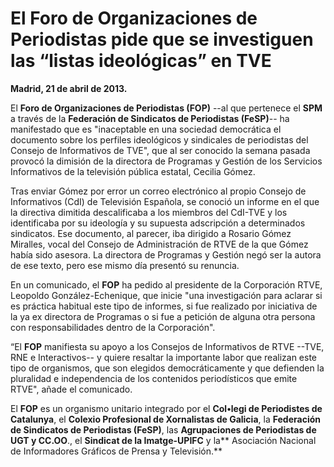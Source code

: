 # El Foro de Organizaciones de Periodistas pide que se investiguen las “listas ideológicas” en TVE

**Madrid, 21 de abril de 2013.**

El **Foro de Organizaciones de Periodistas (FOP)** --al que pertenece el **SPM** a través de la **Federación de Sindicatos de Periodistas (FeSP)**-- ha manifestado que es "inaceptable en una sociedad democrática el documento sobre los perfiles ideológicos y sindicales de periodistas del Consejo de Informativos de TVE", que al ser conocido la semana pasada provocó la dimisión de la directora de Programas y Gestión de los Servicios Informativos de la televisión pública estatal, Cecilia Gómez.

Tras enviar Gómez por error un correo electrónico al propio Consejo de Informativos (CdI) de Televisión Española, se conoció un informe en el que la directiva dimitida descalificaba a los miembros del CdI-TVE y los identificaba por su ideología y su supuesta adscripción a determinados sindicatos. Ese documento, al parecer, iba dirigido a Rosario Gómez Miralles, vocal del Consejo de Administración de RTVE de la que Gómez había sido asesora. La directora de Programas y Gestión negó ser la autora de ese texto, pero ese mismo día presentó su renuncia.

En un comunicado, el **FOP** ha pedido al presidente de la Corporación RTVE, Leopoldo González-Echenique, que inicie "una investigación para aclarar si es práctica habitual este tipo de informes, si fue realizado por iniciativa de la ya ex directora de Programas o si fue a petición de alguna otra persona con responsabilidades dentro de la Corporación".

“El **FOP** manifiesta su apoyo a los Consejos de Informativos de RTVE --TVE, RNE e Interactivos-- y quiere resaltar la importante labor que realizan este tipo de organismos, que son elegidos democráticamente y que defienden la pluralidad e independencia de los contenidos periodísticos que emite RTVE", añade el comunicado.

El **FOP** es un organismo unitario integrado por el **Col•legi de Periodistes de Catalunya**, el **Colexio Profesional de Xornalistas de Galicia**, la **Federación de Sindicatos de Periodistas (FeSP)**, las **Agrupaciones de Periodistas de UGT y CC.OO**., el **Sindicat de la Imatge-UPIFC** y la** Asociación Nacional de Informadores Gráficos de Prensa y Televisión.**
